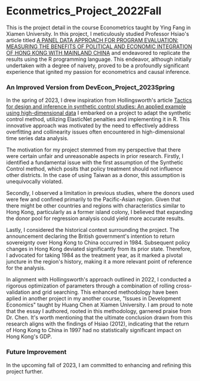 # Econmetrics_Project_2022Fall
This is the project detail in the course Econometrics taught by Ying Fang in Xiamen University. In this project, I meticulously studied Professor Hsiao's article titled [A PANEL DATA APPROACH FOR PROGRAM EVALUATION: MEASURING THE BENEFITS OF POLITICAL AND ECONOMIC INTEGRATION OF HONG KONG WITH MAINLAND CHINA](https://onlinelibrary.wiley.com/doi/abs/10.1002/jae.1230) and endeavored to replicate the results using the R programming language. This endeavor, although initially undertaken with a degree of naivety, proved to be a profoundly significant experience that ignited my passion for econometrics and causal inference.

### An Improved Version from DevEcon_Project_2023Spring
In the spring of 2023, I drew inspiration from Hollingsworth's article [Tactics for design and inference in synthetic control studies: An applied example using high-dimensional data](https://osf.io/preprints/socarxiv/fc9xt/) I embarked on a project to adapt the synthetic control method, utilizing ElasticNet penalties and implementing it in R. This innovative approach was motivated by the need to effectively address overfitting and collinearity issues often encountered in high-dimensional time series data analysis.

The motivation for my project stemmed from my perspective that there were certain unfair and unreasonable aspects in prior research. Firstly, I identified a fundamental issue with the first assumption of the Synthetic Control method, which posits that policy treatment should not influence other districts. In the case of using Taiwan as a donor, this assumption is unequivocally violated.

Secondly, I observed a limitation in previous studies, where the donors used were few and confined primarily to the Pacific-Asian region. Given that there might be other countries and regions with characteristics similar to Hong Kong, particularly as a former island colony, I believed that expanding the donor pool for regression analysis could yield more accurate results.

Lastly, I considered the historical context surrounding the project. The announcement declaring the British government's intention to return sovereignty over Hong Kong to China occurred in 1984. Subsequent policy changes in Hong Kong deviated significantly from its prior state. Therefore, I advocated for taking 1984 as the treatment year, as it marked a pivotal juncture in the region's history, making it a more relevant point of reference for the analysis.

In alignment with Hollingsworth's approach outlined in 2022, I conducted a rigorous optimization of parameters through a combination of rolling cross-validation and grid searching. This enhanced methodology have been aplied in another project in my another course, "Issues in Development Economics" taught by Huang Chen at Xiamen University. I am proud to note that the essay I authored, rooted in this methodology, garnered praise from Dr. Chen. It's worth mentioning that the ultimate conclusion drawn from this research aligns with the findings of Hsiao (2012), indicating that the return of Hong Kong to China in 1997 had no statistically significant impact on Hong Kong's GDP.

### Future Improvement
In the upcoming fall of 2023, I am committed to enhancing and refining this project further. 
